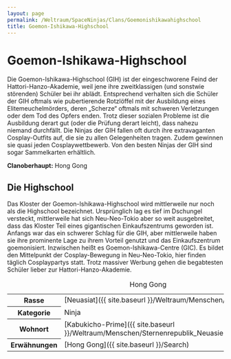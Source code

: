 ```yaml
---
layout: page
permalink: /Weltraum/SpaceNinjas/Clans/Goemonishikawahighschool
title: Goemon-Ishikawa-Highschool
---
```



# Goemon-Ishikawa-Highschool


Die Goemon-Ishikawa-Highschool (GIH) ist der eingeschworene Feind der Hattori-Hanzo-Akademie, weil jene ihre zweitklassigen (und sonstwie störenden) Schüler bei ihr ablädt. Entsprechend verhalten sich die Schüler der GIH oftmals wie pubertierende Rotzlöffel mit der Ausbildung eines Elitemeuchelmörders, deren „Scherze“ oftmals mit schweren Verletzungen oder dem Tod des Opfers enden. Trotz dieser sozialen Probleme ist die Ausbildung derart gut (oder die Prüfung derart leicht), dass nahezu niemand durchfällt. Die Ninjas der GIH fallen oft durch ihre extravaganten Cosplay-Outfits auf, die sie zu allen Gelegenheiten tragen. Zudem gewinnen sie quasi jeden Cosplaywettbewerb. Von den besten Ninjas der GIH sind sogar Sammelkarten erhältlich.

**Clanoberhaupt:** Hong Gong

## Die Highschool

Das Kloster der Goemon-Ishikawa-Highschool wird mittlerweile nur noch als die Highschool bezeichnet. Ursprünglich lag es tief im Dschungel versteckt, mittlerweile hat sich Neu-Neo-Tokio aber so weit ausgebreitet, dass das Kloster Teil eines gigantischen Einkaufszentrums geworden ist. Anfangs war das ein schwerer Schlag für die GIH, aber mittlerweile haben sie ihre prominente Lage zu ihrem Vorteil genutzt und das Einkaufszentrum goemonisiert. Inzwischen heißt es Goemon-Ishikawa-Centre (GIC). Es bildet den Mittelpunkt der Cosplay-Bewegung in Neu-Neo-Tokio, hier finden täglich Cosplaypartys statt. Trotz massiver Werbung gehen die begabtesten Schüler lieber zur Hattori-Hanzo-Akademie.


<aside>
<table data-type="slc">
<caption>Hong Gong</caption>
<tbody>
<tr><th>Rasse</th><td>[Neuasiat]({{ site.baseurl }}/Weltraum/Menschen/Neuasien)</td></tr>
<tr><th>Kategorie</th><td>Ninja</td></tr>
<tr><th>Wohnort</th><td>[Kabukicho-Prime]({{ site.baseurl }}/Weltraum/Menschen/Sternenrepublik_Neuasien/Kabukichoprime)</td></tr>
<tr><th>Erwähnungen</th><td>[Hong Gong]({{ site.baseurl }}/Search)</td></tr>
</tbody>
</table>
</aside>

